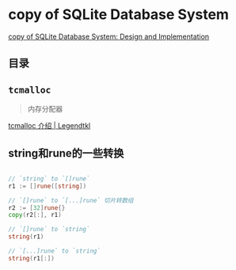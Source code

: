 # copy of SQLite Database System

[copy of SQLite Database System: Design and Implementation](https://cstack.github.io/db_tutorial/parts/part1.html)

## 目录

## `tcmalloc`

> 内存分配器

[tcmalloc 介绍 | Legendtkl](http://legendtkl.com/2015/12/11/go-memory/)


## string和rune的一些转换

```go

// `string` to `[]rune`
r1 := []rune([string])

// `[]rune` to `[...]rune` 切片转数组
r2 := [32]rune{}
copy(r2[:], r1)

// `[]rune` to `string` 
string(r1)

// `[...]rune` to `string` 
string(r1[:])

```